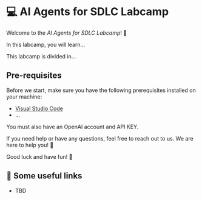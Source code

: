 # 💻 AI Agents for SDLC Labcamp

Welcome to the _AI Agents for SDLC Labcamp_! 🚀

In this labcamp, you will learn...

This labcamp is divided in...

## Pre-requisites
Before we start, make sure you have the following prerequisites installed on your machine:

- [Visual Studio Code](https://code.visualstudio.com/)
- ...

You must also have an OpenAI account and API KEY.

If you need help or have any questions, feel free to reach out to us. We are here to help you! 🤗

Good luck and have fun! 🎉


## 🔗 Some useful links

- TBD
